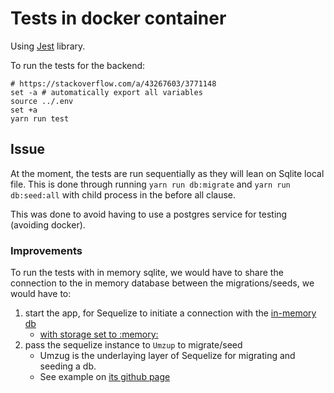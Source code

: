 # Tests in docker container
Using [Jest](https://jestjs.io/) library.

To run the tests for the backend:

```shell
# https://stackoverflow.com/a/43267603/3771148
set -a # automatically export all variables
source ../.env
set +a
yarn run test
```

## Issue
At the moment, the tests are run sequentially as they will lean on Sqlite local file.
This is done through running `yarn run db:migrate` and `yarn run db:seed:all` with child process
in the before all clause.

This was done to avoid having to use a postgres service for testing (avoiding docker).

### Improvements
To run the tests with in memory sqlite, we would have to share the connection to the in memory
database between the migrations/seeds, we would have to:
1. start the app, for Sequelize to initiate a connection with the [in-memory db](https://sqlite.org/inmemorydb.html)
    * [with storage set to :memory:](https://sequelize.org/master/manual/dialect-specific-things.html#sqlite)
2. pass the sequelize instance to `Umzup` to migrate/seed
    * Umzug is the underlaying layer of Sequelize for migrating and seeding a db.
    * See example on [its github page](https://github.com/sequelize/umzug)
